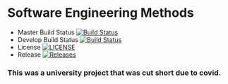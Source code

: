 # Software Engineering Methods

- Master Build Status [![Build Status](https://travis-ci.org/ChefSemiColon/set08103.svg?branch=master)](https://travis-ci.org/ChefSemiColon/set08103)
- Develop Build Status [![Build Status](https://travis-ci.org/ChefSemiColon/set08103.svg?branch=develop)](https://travis-ci.org/ChefSemiColon/set08103)
- License [![LICENSE](https://img.shields.io/github/license/ChefSemiColon/set08103.svg?style=flat-square)](https://github.com/ChefSemiColon/set08103/blob/master/LICENSE)
- Release [![Releases](https://img.shields.io/github/release/ChefSemiColon/set08103/all.svg?style=flat-square)](https://github.com/ChefSemiColon/set08103/releases)


### This was a university project that was cut short due to covid.
